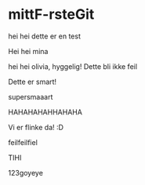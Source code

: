 # mittF-rsteGit
hei hei dette er en test

Hei hei mina 


hei hei olivia, hyggelig!
Dette bli ikke feil 

Dette er smart! 


supersmaaart 

HAHAHAHAHHAHAHA 

Vi er flinke da! :D 


feilfeilfiel

TIHI


123goyeye